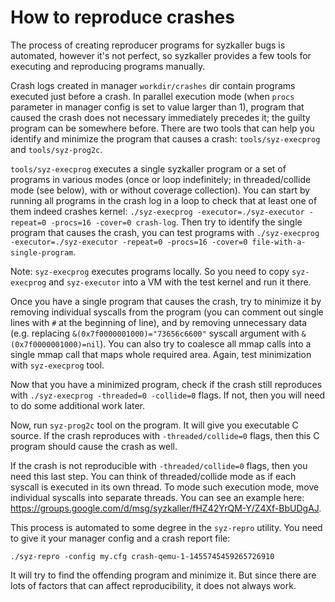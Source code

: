 # How to reproduce crashes

The process of creating reproducer programs for syzkaller bugs is automated, however it's not perfect, so syzkaller provides a few tools for executing and reproducing programs manually.

Crash logs created in manager `workdir/crashes` dir contain programs executed just before a crash. In parallel execution mode (when `procs` parameter in manager config is set to value larger than 1), program that caused the crash does not necessary immediately precedes it; the guilty program can be somewhere before.
There are two tools that can help you identify and minimize the program that causes a crash: `tools/syz-execprog` and `tools/syz-prog2c`.

`tools/syz-execprog` executes a single syzkaller program or a set of programs in various modes (once or loop indefinitely; in threaded/collide mode (see below), with or without coverage collection). You can start by running all programs in the crash log in a loop to check that at least one of them indeed crashes kernel: `./syz-execprog -executor=./syz-executor -repeat=0 -procs=16 -cover=0 crash-log`. Then try to identify the single program that causes the crash, you can test programs with `./syz-execprog -executor=./syz-executor -repeat=0 -procs=16 -cover=0 file-with-a-single-program`.

Note: `syz-execprog` executes programs locally. So you need to copy `syz-execprog` and `syz-executor` into a VM with the test kernel and run it there.

Once you have a single program that causes the crash, try to minimize it by removing individual syscalls from the program (you can comment out single lines with `#` at the beginning of line), and by removing unnecessary data (e.g. replacing `&(0x7f0000001000)="73656c6600"` syscall argument with `&(0x7f0000001000)=nil`). You can also try to coalesce all mmap calls into a single mmap call that maps whole required area. Again, test minimization with `syz-execprog` tool.

Now that you have a minimized program, check if the crash still reproduces with `./syz-execprog -threaded=0 -collide=0` flags. If not, then you will need to do some additional work later.

Now, run `syz-prog2c` tool on the program. It will give you executable C source. If the crash reproduces with `-threaded/collide=0` flags, then this C program should cause the crash as well.

If the crash is not reproducible with `-threaded/collide=0` flags, then you need this last step. You can think of threaded/collide mode as if each syscall is executed in its own thread. To mode such execution mode, move individual syscalls into separate threads. You can see an example here: https://groups.google.com/d/msg/syzkaller/fHZ42YrQM-Y/Z4Xf-BbUDgAJ.

This process is automated to some degree in the `syz-repro` utility. You need to give it your manager config and a crash report file:
```
./syz-repro -config my.cfg crash-qemu-1-1455745459265726910
```
It will try to find the offending program and minimize it. But since there are lots of factors that can affect reproducibility, it does not always work.
